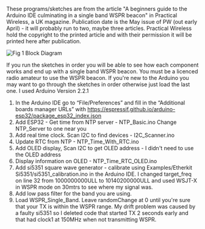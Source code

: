 These programs/sketches are from the article "A beginners guide to the Arduino IDE culminating in a single band WSPR beacon" in Practical Wireless, a UK magazine. Publication date is the May issue of PW (out early April) - it will probably run to two, maybe three articles.
Practical Wireless hold the copyright to the printed article and with their permission it will be printed here after publication.

![Fig 1  Block Diagram](https://github.com/mm5agm/WSPR/assets/26571503/d4f9af83-ccb1-496f-a32a-023caceaa8cf)

If you run the sketches in order you will be able to see how each component works and end up with a single band WSPR beacon. You must be a licenced radio amateur to use the WSPR beacon. If you're new to the Arduino you may want to go through the sketches in order otherwise just load the last one. I used Arduino Version 2.2.1
1) In the Arduino IDE go to “File/Preferences” and fill in the “Additional boards manager URLs” with https://espressif.github.io/arduino-esp32/package_esp32_index.json
2) Add ESP32 - Get time from NTP server                             - NTP_Basic.ino Change NTP_Server to one near you
3) Add real time clock.  Scan I2C to find devices                   - I2C_Scanner.ino
4) Update RTC from NTP                                              - NTP_Time_With_RTC.ino
5) Add OLED display, Scan I2C to get OLED address                   - I didn't need to use the OLED address
6) Display information on OLED                                      - NTP_Time_RTC_OLED.ino
7) Add si5351 square wave generator - calibrate using Examples/Etherkit Si5351/si5351_calibration.ino in the Arduino IDE. I changed target_freq on line 32 from 1000000000ULL to 10140200000ULL and used WSJT-X in WSPR mode on 30mtrs to see where my signal was.
8) Add low pass filter for the band you are using.
9) Load WSPR_Single_Band. Leave randomChange at 0 until you're sure that your TX is within the WSPR range. My drift problem was caused by a faulty si5351 so I deleted code that started TX 2 seconds early and that had clock1 at 150MHz when not transmitting WSPR.
    
